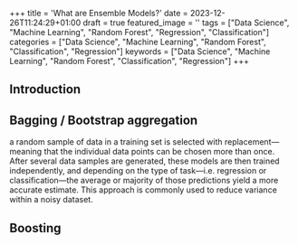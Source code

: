 +++
title = 'What are Ensemble Models?'
date = 2023-12-26T11:24:29+01:00
draft = true
featured_image = ''
tags = ["Data Science", "Machine Learning", "Random Forest", "Regression", "Classification"]
categories = ["Data Science", "Machine Learning", "Random Forest", "Classification", "Regression"]
keywords = ["Data Science", "Machine Learning", "Random Forest", "Classification", "Regression"]
+++

## Introduction

## Bagging / Bootstrap aggregation

a random sample of data in a training set is selected with replacement—meaning that the individual data points can be chosen more than once. After several data samples are generated, these models are then trained independently, and depending on the type of task—i.e. regression or classification—the average or majority of those predictions yield a more accurate estimate. This approach is commonly used to reduce variance within a noisy dataset.

## Boosting

